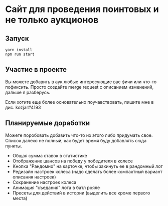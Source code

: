# Сайт для проведения поинтовых и не только аукционов

## Запуск

```shell
yarn install
npm run start
```

## Участие в проекте

Вы можете добавить в аук любые интересующие вас фичи или что-то пофиксить. Просто создайте merge request с описанием изменений, дальше я разберусь.

Если хотите еще более основательно поучавствовать, пишите мне в дис. kozjar#4193

## Планируемые доработки

Можете поробовать добавить что-то из этого либо придумать свое. Список далеко не полный, как будет время буду добавлять сюда пункты.

- Общая сумма ставок в статистике
- Отображение шансов на победу у победителя в колесе
- Кнопка "Рандомно" на карточке, чтобы закинуть ее в рандомный лот
- Редизайн настроек колеса (надо сделать более компактный вариант описания настроек)
- Сохранение настроек колеса
- Анимация "съедания" лота в батл рояле
- Пресеты для действий в истории (выделить все кроме первого места)
